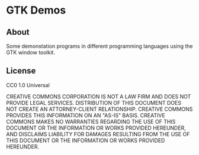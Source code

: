 # GTK Demos


## About

Some demonstation programs in different programming languages
using the GTK window toolkit.


## License

CC0 1.0 Universal

CREATIVE COMMONS CORPORATION IS NOT A LAW FIRM AND DOES NOT PROVIDE LEGAL
SERVICES. DISTRIBUTION OF THIS DOCUMENT DOES NOT CREATE AN ATTORNEY-CLIENT
RELATIONSHIP. CREATIVE COMMONS PROVIDES THIS INFORMATION ON AN "AS-IS"
BASIS. CREATIVE COMMONS MAKES NO WARRANTIES REGARDING THE USE OF THIS
DOCUMENT OR THE INFORMATION OR WORKS PROVIDED HEREUNDER, AND DISCLAIMS
LIABILITY FOR DAMAGES RESULTING FROM THE USE OF THIS DOCUMENT OR THE
INFORMATION OR WORKS PROVIDED HEREUNDER.
